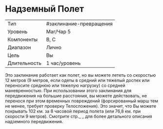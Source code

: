 # Надземный Полет

|              |                         |
| ------------ | ----------------------- |
| Тип          | #заклинание-превращения | 
| Уровень      | Маг/Чар 5               |
| Компоненты   | В, С                    |
| Диапазон     | Лично                   |
| Цель         | Вы                      |
| Длительность | 1 час/уровень           |

Это заклинание работает как полет, но вы можете лететь со скоростью 12 метров (9 метров, если одеты в средний или тяжелый доспех или переносите среднюю или тяжелую нагрузку) со средней маневренностью. При использовании этого заклинания для передвижения на большие расстояния, вы можете действовать, не перенося при этом временных повреждений (форсированный марш тем не менее, требует проверку Телосложения). Это значит, что Вы можете покрывать 102 км. за 8 часовой период полета (или 76,8 км. при скорости 9 метров). Смотрите стр._ _ для более детального описания надземного передвижения.